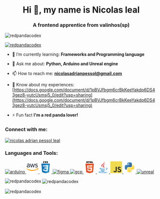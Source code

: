 <h1 align="center">Hi 👋, my name is Nicolas leal</h1>
<h3 align="center">A frontend apprentice from valinhos(sp)</h3>

<p align="left"> <img src="https://komarev.com/ghpvc/?username=redpandacodex&label=Profile%20views&color=0e75b6&style=flat" alt="redpandacodex" /> </p>

<p align="left"> <a href="https://github.com/ryo-ma/github-profile-trophy"><img src="https://github-profile-trophy.vercel.app/?username=redpandacodex" alt="redpandacodex" /></a> </p>

- 🌱 I’m currently learning: **Frameworks and Programming language**

- 💬 Ask me about: **Python, Arduino and Unreal engine**

- 📫 How to reach me: **nicolasadrianpessol@gmail.com**

- 📄 Know about my experiences: [https://docs.google.com/document/d/1pBVJfbgm6crBkKeeYakdp6DS43gez8-yutcUsmsj5_0/edit?usp=sharing](https://docs.google.com/document/d/1pBVJfbgm6crBkKeeYakdp6DS43gez8-yutcUsmsj5_0/edit?usp=sharing)

- ⚡ Fun fact **I'm a red panda lover!**

<h3 align="left">Connect with me:</h3>
<p align="left">
<a href="www.linkedin.com/in/nicolas-adrian-pessol-leal-854439270" target="blank"><img align="center" src="https://raw.githubusercontent.com/rahuldkjain/github-profile-readme-generator/master/src/images/icons/Social/linked-in-alt.svg" alt="nicolas adrian pessol leal" height="30" width="40" /></a>
</p>

<h3 align="left">Languages and Tools:</h3>
<p align="left"> <a href="https://www.arduino.cc/" target="_blank" rel="noreferrer"> <img src="https://cdn.worldvectorlogo.com/logos/arduino-1.svg" alt="arduino" width="40" height="40"/> </a>
  <a href="https://aws.amazon.com" target="_blank" rel="noreferrer"> <img src="https://raw.githubusercontent.com/devicons/devicon/master/icons/amazonwebservices/amazonwebservices-original-wordmark.svg" alt="aws" width="40" height="40"/>
  </a> <a href="https://www.w3schools.com/css/" target="_blank" rel="noreferrer"> <img src="https://raw.githubusercontent.com/devicons/devicon/master/icons/css3/css3-original-wordmark.svg" alt="css3" width="40" height="40"/> 
  </a> <a href="https://www.figma.com/" target="_blank" rel="noreferrer"> <img src="https://www.vectorlogo.zone/logos/figma/figma-icon.svg" alt="figma" width="40" height="40"/> </a> 
  <a href="https://cloud.google.com" target="_blank" rel="noreferrer"> <img src="https://www.vectorlogo.zone/logos/google_cloud/google_cloud-icon.svg" alt="gcp" width="40" height="40"/> </a> 
  <a href="https://www.w3.org/html/" target="_blank" rel="noreferrer"> <img src="https://raw.githubusercontent.com/devicons/devicon/master/icons/html5/html5-original-wordmark.svg" alt="html5" width="40" height="40"/> </a> <a href="https://www.java.com" target="_blank" rel="noreferrer"> <img src="https://raw.githubusercontent.com/devicons/devicon/master/icons/java/java-original.svg" alt="java" width="40" height="40"/> </a> 
  <a href="https://developer.mozilla.org/en-US/docs/Web/JavaScript" target="_blank" rel="noreferrer"> <img src="https://raw.githubusercontent.com/devicons/devicon/master/icons/javascript/javascript-original.svg" alt="javascript" width="40" height="40"/> </a> 
  <a href="https://www.python.org" target="_blank" rel="noreferrer"> <img src="https://raw.githubusercontent.com/devicons/devicon/master/icons/python/python-original.svg" alt="python" width="40" height="40"/> </a> 
 <a href="https://unrealengine.com/" target="_blank" rel="noreferrer"> <img src="https://raw.githubusercontent.com/kenangundogan/fontisto/036b7eca71aab1bef8e6a0518f7329f13ed62f6b/icons/svg/brand/unreal-engine.svg" alt="unreal" width="40" height="40"/> </a> </p>

<p><img align="left" src="https://github-readme-stats.vercel.app/api/top-langs?username=redpandacodex&show_icons=true&locale=en&layout=compact" alt="redpandacodex" /></p>

<p>&nbsp;<img align="center" src="https://github-readme-stats.vercel.app/api?username=redpandacodex&show_icons=true&locale=en" alt="redpandacodex" /></p>

<p><img align="center" src="https://github-readme-streak-stats.herokuapp.com/?user=redpandacodex&" alt="redpandacodex" /></p>
